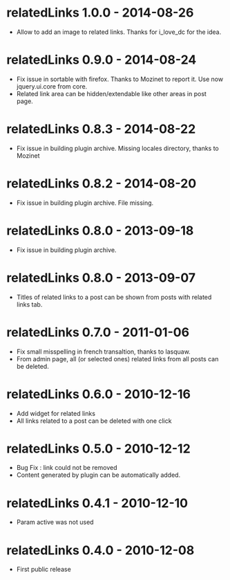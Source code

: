 relatedLinks 1.0.0 - 2014-08-26
================================
* Allow to add an image to related links. Thanks for i_love_dc for the idea.

relatedLinks 0.9.0 - 2014-08-24
================================
* Fix issue in sortable with firefox. Thanks to Mozinet to report it. Use now jquery.ui.core from core.
* Related link area can be hidden/extendable like other areas in post page.

relatedLinks 0.8.3 - 2014-08-22
================================
* Fix issue in building plugin archive. Missing locales directory, thanks to Mozinet

relatedLinks 0.8.2 - 2014-08-20
================================
* Fix issue in building plugin archive. File missing.

relatedLinks 0.8.0 - 2013-09-18
================================
* Fix issue in building plugin archive.

relatedLinks 0.8.0 - 2013-09-07
================================
* Titles of related links to a post can be shown from posts with related links tab.

relatedLinks 0.7.0 - 2011-01-06
================================
* Fix small misspelling in french transaltion, thanks to lasquaw.
* From admin page, all (or selected ones) related links from all posts can be deleted.

relatedLinks 0.6.0 - 2010-12-16
================================
* Add widget for related links
* All links related to a post can be deleted with one click

relatedLinks 0.5.0 - 2010-12-12
================================
* Bug Fix : link could not be removed
* Content generated by plugin can be automatically added.

relatedLinks 0.4.1 - 2010-12-10
================================
* Param active was not used

relatedLinks 0.4.0 - 2010-12-08
================================
* First public release
